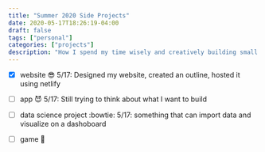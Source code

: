 ```yaml
---
title: "Summer 2020 Side Projects"
date: 2020-05-17T18:26:19-04:00
draft: false
tags: ["personal"]
categories: ["projects"]
description: "How I spend my time wisely and creatively building small projects"
---
```


- [x] website :sunglasses:
5/17: Designed my website, created an outline, hosted it using netlify

- [ ] app :smiling_imp:
5/17: Still trying to think about what I want to build

- [ ] data science project :bowtie:
5/17: something that can import data and visualize on a dashoboard

- [ ] game :dizzy:
